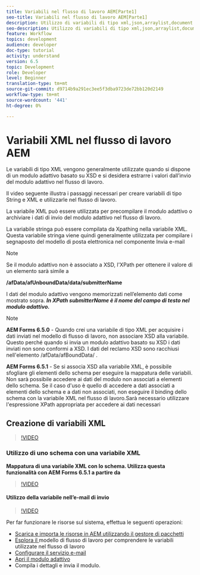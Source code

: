 ```yaml
---
title: Variabili nel flusso di lavoro AEM[Parte1]
seo-title: Variabili nel flusso di lavoro AEM[Parte1]
description: Utilizzo di variabili di tipo xml,json,arraylist,document nel flusso di lavoro aem
seo-description: Utilizzo di variabili di tipo xml,json,arraylist,document nel flusso di lavoro aem
feature: Workflow
topics: development
audience: developer
doc-type: tutorial
activity: understand
version: 6.5
topic: Development
role: Developer
level: Beginner
translation-type: tm+mt
source-git-commit: d9714b9a291ec3ee5f3dba9723de72bb120d2149
workflow-type: tm+mt
source-wordcount: '441'
ht-degree: 0%

---
```



# Variabili XML nel flusso di lavoro AEM

Le variabili di tipo XML vengono generalmente utilizzate quando si dispone di un modulo adattivo basato su XSD e si desidera estrarre i valori dall’invio del modulo adattivo nel flusso di lavoro.

Il video seguente illustra i passaggi necessari per creare variabili di tipo String e XML e utilizzarle nel flusso di lavoro.

La variabile XML può essere utilizzata per precompilare il modulo adattivo o archiviare i dati di invio del modulo adattivo nel flusso di lavoro.

La variabile stringa può essere compilata da Xpathing nella variabile XML. Questa variabile stringa viene quindi generalmente utilizzata per compilare i segnaposto del modello di posta elettronica nel componente Invia e-mail

>[!NOTE]
>
>Se il modulo adattivo non è associato a XSD, l&#39;XPath per ottenere il valore di un elemento sarà simile a
>
>**/afData/afUnboundData/data/submitterName**

I dati del modulo adattivo vengono memorizzati nell’elemento dati come mostrato sopra. **_In XPath submitterName è il nome del campo di testo nel modulo adattivo._**

>[!NOTE]
>
>**AEM Forms 6.5.0**  - Quando crei una variabile di tipo XML per acquisire i dati inviati nel modello di flusso di lavoro, non associare XSD alla variabile. Questo perché quando si invia un modulo adattivo basato su XSD i dati inviati non sono conformi a XSD. I dati del reclamo XSD sono racchiusi nell&#39;elemento /afData/afBoundData/ .
>
>**AEM Forms 6.5.1**  - Se si associa XSD alla variabile XML, è possibile sfogliare gli elementi dello schema per eseguire la mappatura delle variabili. Non sarà possibile accedere ai dati del modulo non associati a elementi dello schema. Se il caso d&#39;uso è quello di accedere a dati associati a elementi dello schema e a dati non associati, non eseguire il binding dello schema con la variabile XML nel flusso di lavoro.Sarà necessario utilizzare l&#39;espressione XPath appropriata per accedere ai dati necessari

## Creazione di variabili XML

>[!VIDEO](https://video.tv.adobe.com/v/26440?quality=12?autoplay=1)

### Utilizzo di uno schema con una variabile XML

**Mappatura di una variabile XML con lo schema. Utilizza questa funzionalità con AEM Forms 6.5.1 a partire da**

>[!VIDEO](https://video.tv.adobe.com/v/28098?quality=9&learn=on)

#### Utilizzo della variabile nell’e-mail di invio

>[!VIDEO](https://video.tv.adobe.com/v/26441?quality=12&learn=on)

Per far funzionare le risorse sul sistema, effettua le seguenti operazioni:

* [Scarica e importa le risorse in AEM utilizzando il gestore di pacchetti](assets/xmlandstringvariable.zip)
* [Esplora il ](http://localhost:4502/editor.html/conf/global/settings/workflow/models/vacationrequest.html) modello di flusso di lavoro per comprendere le variabili utilizzate nel flusso di lavoro
* [Configurare il servizio e-mail](https://helpx.adobe.com/experience-manager/6-5/sites/administering/using/notification.html#ConfiguringtheMailService)
* [Apri il modulo adattivo](http://localhost:4502/content/dam/formsanddocuments/applicationfortimeoff/jcr:content?wcmmode=disabled)
* Compila i dettagli e invia il modulo.

